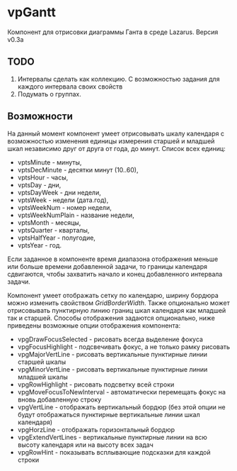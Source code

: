 # vpGantt

Компонент для отрисовки диаграммы Ганта в среде Lazarus.
Версия v0.3a

## TODO

1. Интервалы сделать как коллекцию. С возможностью задания для каждого интервала своих свойств
2. Подумать о группах.
  
## Возможности
	
На данный момент компонент умеет отрисовывать шкалу календаря с возможностью изменения единицы измерения старшей и младшей шкал 
независимо друг от друга от года, до минут.
Список всех единиц:
*	vptsMinute - минуты,
*	vptsDecMinute - десятки минут (10..60),
*	vptsHour - часы,
*	vptsDay - дни,
*	vptsDayWeek - дни недели,
*	vptsWeek - недели (дата.год),
*	vptsWeekNum - номер недели,
*	vptsWeekNumPlain - название недели,
*	vptsMonth - месяцы,
*	vptsQuarter - кварталы,
*	vptsHalfYear - полугодие,
*	vptsYear - год.
	
Если заданное в компоненте время диапазона отображения меньше или больше времени добавленной задачи, то границы календаря сдвигаются, 
чтобы захватить начало и конец добавленного интервала задачи. 

Компонент умеет отображать сетку по календарю, ширину бордюра можно изменить свойством <i>GridBorderWidth</i>. Также опционально может отрисовывать
пунктирную линию границ шкал календаря как младшей так и старшей. Способы отображения задаются опционально, ниже приведены возможные опции отображения
компонента:
*	vpgDrawFocusSelected - рисовать всегда выделение фокуса
*  vpgFocusHighlight - подсвечивать фокус, а не только рамку рисовать
*  vpgMajorVertLine	-	рисовать вертикальные пунктирные линии старшей шкалы
*  vpgMinorVertLine	- рисовать вертикальные пунктирные линии младшей шкалы
*  vpgRowHighlight -	рисовать подсветку всей строки
*  vpgMoveFocusToNewInterval - автоматически перемещать фокус на вновь добавленную строку
*  vpgVertLine - отображать вертикальный бордюр (без этой опции не будут отображаться пунктирные вертикальные линии шкал календаря)
*  vpgHorzLine - отображать горизонтальный бордюр 
*  vpgExtendVertLines - вертикальные пунктирные линии на всю высоту календаря или на высоту всех задач
*  vpgRowHint - показывать всплывающие подсказки для каждой строки

	





  
  
  

